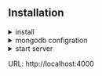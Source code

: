 
## Installation

<details>
 
  <summary>install</summary>
  
```bash
npm install
```
  
</details>

<details>
 
  <summary>mongodb configration</summary>
 
- start mongodb server
 
 ```bash
sudo systemctl start mongod
```
- create database named "Notes" 
- add users collection
- add items collection

  
</details>

<details>
 
  <summary>start server</summary>
  
```bash
npm start
```
  
</details>

URL: http://localhost:4000
